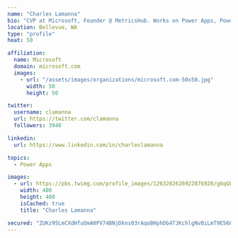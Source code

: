 ```yaml
---
name: "Charles Lamanna"
bio: "CVP at Microsoft, Founder @ MetricsHub. Works on Power Apps, Power Automate, Power Virtual Agent, Common Data Service and Dynamics 365."
location: Bellevue, WA
type: "profile"
heat: 50

affiliation:
  name: Microsoft
  domain: microsoft.com
  images:
    - url: "/assets/images/organizations/microsoft.com-50x50.jpg"
      width: 50
      height: 50

twitter:
  username: clamanna
  url: https://twitter.com/clamanna
  followers: 3940

linkedin:
  url: https://www.linkedin.com/in/charleslamanna

topics:
  - Power Apps

images:
  - url: https://pbs.twimg.com/profile_images/1263202626922876928/g6qGbHZ-_400x400.jpg
    width: 400
    height: 400
    isCached: true
    title: "Charles Lamanna"

secured: "ZUKz95LmCXdHfuOmA8PV74BNjDkns03rAqoBHphDb4TJKchlgNvBiLmT9E56LaDNParyBlWzEV8MMkLAFSbxoxS9mhJtXc90aRVpN7VSed7GHVcXgsVFQ072thuUdP8x6eLsEZkDz1hUPl+vNhKYHYLisYWIKwGczei/8SOUbMTqLYsh865cx5YY6il9pdp59TnA0BivvAdbJhp/WLVtSJF39TqjsmDCJ1137AvakjTLsRbk7ATygAnZgZpf4K4NlxiM6jyolBBk7WDrmSGIA1A47mtugJjjxOL5BNH+xUp7vvLwVmyow+lut0YbOmlhAjmSU5tyzBUW9kwnP3HFyPDvUdtZfJ/kenLVFIz94OBJxm6KvvIJluvUXtigy5TRfNcJkQaHylBvtJaxX6XGtg5W1d9ZOqU9UgdXtBb9Z7g=;f/odONNWXoDSv1DGS/Icjw=="
---
```


